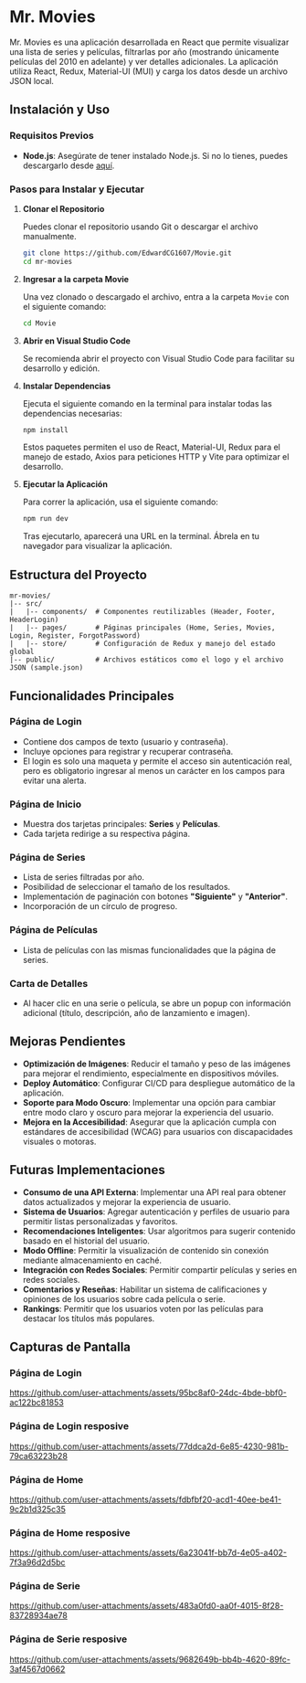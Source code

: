 # Mr. Movies

Mr. Movies es una aplicación desarrollada en React que permite visualizar una lista de series y películas, filtrarlas por año (mostrando únicamente películas del 2010 en adelante) y ver detalles adicionales. La aplicación utiliza React, Redux, Material-UI (MUI) y carga los datos desde un archivo JSON local.

## Instalación y Uso

### Requisitos Previos
- **Node.js**: Asegúrate de tener instalado Node.js. Si no lo tienes, puedes descargarlo desde [aquí](https://nodejs.org/).

### Pasos para Instalar y Ejecutar

1. **Clonar el Repositorio**
   
   Puedes clonar el repositorio usando Git o descargar el archivo manualmente.

   ```sh
   git clone https://github.com/EdwardCG1607/Movie.git
   cd mr-movies
   ```

2. **Ingresar a la carpeta Movie**
   
   Una vez clonado o descargado el archivo, entra a la carpeta `Movie` con el siguiente comando:

   ```sh
   cd Movie
   ```

3. **Abrir en Visual Studio Code**
   
   Se recomienda abrir el proyecto con Visual Studio Code para facilitar su desarrollo y edición.

4. **Instalar Dependencias**
   
   Ejecuta el siguiente comando en la terminal para instalar todas las dependencias necesarias:
   
   ```sh
   npm install
   ```
   
   Estos paquetes permiten el uso de React, Material-UI, Redux para el manejo de estado, Axios para peticiones HTTP y Vite para optimizar el desarrollo.

5. **Ejecutar la Aplicación**
   
   Para correr la aplicación, usa el siguiente comando:
   
   ```sh
   npm run dev
   ```
   
   Tras ejecutarlo, aparecerá una URL en la terminal. Ábrela en tu navegador para visualizar la aplicación.

## Estructura del Proyecto

```
mr-movies/
|-- src/
|   |-- components/  # Componentes reutilizables (Header, Footer, HeaderLogin)
|   |-- pages/       # Páginas principales (Home, Series, Movies, Login, Register, ForgotPassword)
|   |-- store/       # Configuración de Redux y manejo del estado global
|-- public/          # Archivos estáticos como el logo y el archivo JSON (sample.json)
```

## Funcionalidades Principales

### **Página de Login**
- Contiene dos campos de texto (usuario y contraseña).
- Incluye opciones para registrar y recuperar contraseña.
- El login es solo una maqueta y permite el acceso sin autenticación real, pero es obligatorio ingresar al menos un carácter en los campos para evitar una alerta.

### **Página de Inicio**
- Muestra dos tarjetas principales: **Series** y **Películas**.
- Cada tarjeta redirige a su respectiva página.

### **Página de Series**
- Lista de series filtradas por año.
- Posibilidad de seleccionar el tamaño de los resultados.
- Implementación de paginación con botones **"Siguiente"** y **"Anterior"**.
- Incorporación de un círculo de progreso.

### **Página de Películas**
- Lista de películas con las mismas funcionalidades que la página de series.

### **Carta de Detalles**
- Al hacer clic en una serie o película, se abre un popup con información adicional (título, descripción, año de lanzamiento e imagen).

## Mejoras Pendientes

- **Optimización de Imágenes**: Reducir el tamaño y peso de las imágenes para mejorar el rendimiento, especialmente en dispositivos móviles.
- **Deploy Automático**: Configurar CI/CD para despliegue automático de la aplicación.
- **Soporte para Modo Oscuro**: Implementar una opción para cambiar entre modo claro y oscuro para mejorar la experiencia del usuario.
- **Mejora en la Accesibilidad**: Asegurar que la aplicación cumpla con estándares de accesibilidad (WCAG) para usuarios con discapacidades visuales o motoras.

## Futuras Implementaciones

- **Consumo de una API Externa**: Implementar una API real para obtener datos actualizados y mejorar la experiencia de usuario.
- **Sistema de Usuarios**: Agregar autenticación y perfiles de usuario para permitir listas personalizadas y favoritos.
- **Recomendaciones Inteligentes**: Usar algoritmos para sugerir contenido basado en el historial del usuario.
- **Modo Offline**: Permitir la visualización de contenido sin conexión mediante almacenamiento en caché.
- **Integración con Redes Sociales**: Permitir compartir películas y series en redes sociales.
- **Comentarios y Reseñas**: Habilitar un sistema de calificaciones y opiniones de los usuarios sobre cada película o serie.
- **Rankings**: Permitir que los usuarios voten por las películas para destacar los títulos más populares.

## Capturas de Pantalla

### **Página de Login**
https://github.com/user-attachments/assets/95bc8af0-24dc-4bde-bbf0-ac122bc81853

### **Página de Login resposive**
https://github.com/user-attachments/assets/77ddca2d-6e85-4230-981b-79ca63223b28

### **Página de Home**
https://github.com/user-attachments/assets/fdbfbf20-acd1-40ee-be41-9c2b1d325c35

### **Página de Home resposive**
https://github.com/user-attachments/assets/6a23041f-bb7d-4e05-a402-7f3a96d2d5bc

### **Página de Serie**
https://github.com/user-attachments/assets/483a0fd0-aa0f-4015-8f28-83728934ae78

### **Página de Serie resposive**
https://github.com/user-attachments/assets/9682649b-bb4b-4620-89fc-3af4567d0662






